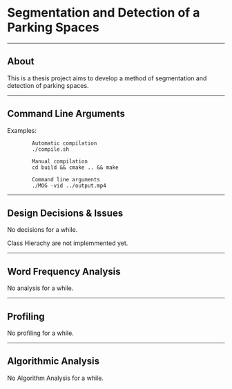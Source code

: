 # Segmentation and Detection of a Parking Spaces

-----
About
-----

This is a thesis project aims to develop a method of segmentation and detection of parking spaces.

----------------------
Command Line Arguments
----------------------

Examples:

            Automatic compilation
            ./compile.sh
            
            Manual compilation
            cd build && cmake .. && make

            Command line arguments
            ./MOG -vid ../output.mp4
            
-------------------------
Design Decisions & Issues
-------------------------

No decisions for a while.

Class Hierachy are not implemmented yet.

-----------------------
Word Frequency Analysis
-----------------------	

No analysis for a while.

---------
Profiling
---------

No profiling for a while.

--------------------
Algorithmic Analysis
--------------------

No Algorithm Analysis for a while.


